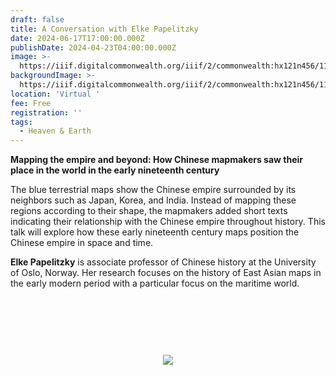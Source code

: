 ```yaml
---
draft: false
title: A Conversation with Elke Papelitzky
date: 2024-06-17T17:00:00.000Z
publishDate: 2024-04-23T04:00:00.000Z
image: >-
  https://iiif.digitalcommonwealth.org/iiif/2/commonwealth:hx121n456/11016,6766,3143,1125/,1200/0/default.jpg
backgroundImage: >-
  https://iiif.digitalcommonwealth.org/iiif/2/commonwealth:hx121n456/11016,6766,3143,1125/,1200/0/default.jpg
location: 'Virtual '
fee: Free
registration: ''
tags:
  - Heaven & Earth
---
```


**Mapping the empire and beyond: How Chinese mapmakers saw their place in the world in the early nineteenth century**

The blue terrestrial maps show the Chinese empire surrounded by its neighbors such as Japan, Korea, and India. Instead of mapping these regions according to their shape, the mapmakers added short texts indicating their relationship with the Chinese empire throughout history. This talk will explore how these early nineteenth century maps position the Chinese empire in space and time.

**Elke Papelitzky** is associate professor of Chinese history at the University of Oslo, Norway. Her research focuses on the history of East Asian maps in the early modern period with a particular focus on the maritime world.

<link href="https://widgets.ticketleap.com/v2/widget.css" media="screen" rel="stylesheet" type="text/css" /><script src="https://widgets.ticketleap.com/v2/widget.js" type="text/javascript"></script><div id="tl-widget-wrapper-b91e2165-9489-4398-82a7-dbfd17adc657"><script type="text/javascript">tl_widget.update_widget("https://bplmaps.ticketleap.com/widget/v2/", "b91e2165-9489-4398-82a7-dbfd17adc657", "events=remote-talk-with-elke-papelitzky&accent_color=#1a1a34");</script><!--[if IE 6]><div style="display:none"><![endif]--><div style="width: 100%; display: table; height: 200px;"><div style="display: table-cell; vertical-align: middle; text-align: center;"><img src="https://widgets.ticketleap.com/v2/loading.gif" /></div></div><!--[if IE 6]></div><![endif]--></div><input type="hidden" id="tl-affiliate-url-b91e2165-9489-4398-82a7-dbfd17adc657" name="tl-affiliate-url-b91e2165-9489-4398-82a7-dbfd17adc657" value="https://www.ticketleap.com/solutions/sell-tickets-online?rc=WIDGET-STO"><input type="hidden" id="tl-show-event-name-b91e2165-9489-4398-82a7-dbfd17adc657" name="tl-show-event-name-b91e2165-9489-4398-82a7-dbfd17adc657" value="true"><input type="hidden" id="tl-show-event-location-b91e2165-9489-4398-82a7-dbfd17adc657" name="tl-show-event-location-b91e2165-9489-4398-82a7-dbfd17adc657" value="true"><input type="hidden" id="tl-show-event-dates-b91e2165-9489-4398-82a7-dbfd17adc657" name="tl-show-event-dates-b91e2165-9489-4398-82a7-dbfd17adc657" value="true">
